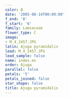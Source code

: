 ```yaml
---
color: B
date: '2005-08-14T00:00:00'
f_end: '8'
f_start: '6'
family: Lamiaceae
flower_type: C
image:
- M_4_2457.JPG
latin: Ajuga pyramidalis
lead: M_4_2457.JPG
lead_sample: false
name: index.en
order: Ajuga
parallel: false
petals: '5'
petals_joined: false
star_shape: false
title: Ajuga pyramidalis
---
```

